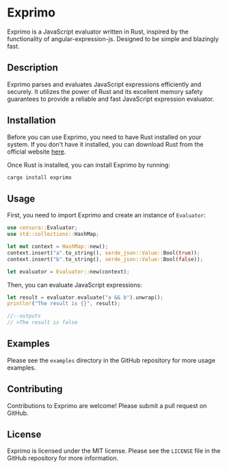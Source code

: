 # Exprimo

Exprimo is a JavaScript evaluator written in Rust, inspired by the functionality of 
angular-expression-js. Designed to be simple and blazingly fast.

## Description

Exprimo parses and evaluates JavaScript expressions efficiently and securely. 
It utilizes the power of Rust and its excellent memory safety guarantees to provide a reliable
and fast JavaScript expression evaluator.

## Installation

Before you can use Exprimo, you need to have Rust installed on your system. 
If you don't have it installed, you can download Rust from the official website 
[here](https://www.rust-lang.org/tools/install).

Once Rust is installed, you can install Exprimo by running:

```bash
cargo install exprimo
```

## Usage

First, you need to import Exprimo and create an instance of `Evaluator`:

```rust
use censura::Evaluator;
use std::collections::HashMap;

let mut context = HashMap::new();
context.insert("a".to_string(), serde_json::Value::Bool(true));        
context.insert("b".to_string(), serde_json::Value::Bool(false));

let evaluator = Evaluator::new(context);
```

Then, you can evaluate JavaScript expressions:

```rust
let result = evaluator.evaluate("a && b").unwrap();
println!("The result is {}", result);

//--outputs
// >The result is false
```

## Examples

Please see the `examples` directory in the GitHub repository for more usage examples.

## Contributing

Contributions to Exprimo are welcome! Please submit a pull request on GitHub.

## License

Exprimo is licensed under the MIT license. Please see the `LICENSE` file in the GitHub 
repository for more information.
